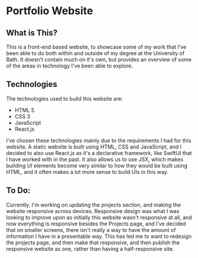 # Portfolio Website

## What is This?

This is a front-end based website, to showcase some of my work that I've been able to do both within and outside of my degree at the University of Bath. It doesn't contain much on it's own, but provides an overview of some of the areas in technology I've been able to explore.

## Technologies

The technologies used to build this website are:
- HTML 5
- CSS 3
- JavaScript
- React.js

I've chosen these technologies mainly due to the requirements I had for this website. A static website is built using HTML, CSS and JavaScript, and I decided to also use React.js as it's a declarative framework, like SwiftUI that I have worked with in the past. It also allows us to use JSX, which makes building UI elements become very similar to how they would be built using HTML, and it often makes a lot more sense to build UIs in this way.

## To Do:

Currently, I'm working on updating the projects section, and making the website responsive across devices. Responsive design was what I was looking to improve upon as initially this website wasn't responsive at all, and now everything is responsive besides the Projects page, and I've decided that on smaller screens, there isn't really a way to have the amount of information I have in a presentable way. This has led me to want to redesign the projects page, and then make that responsive, and then publish the responsive website as one, rather than having a half-responsive site. 
